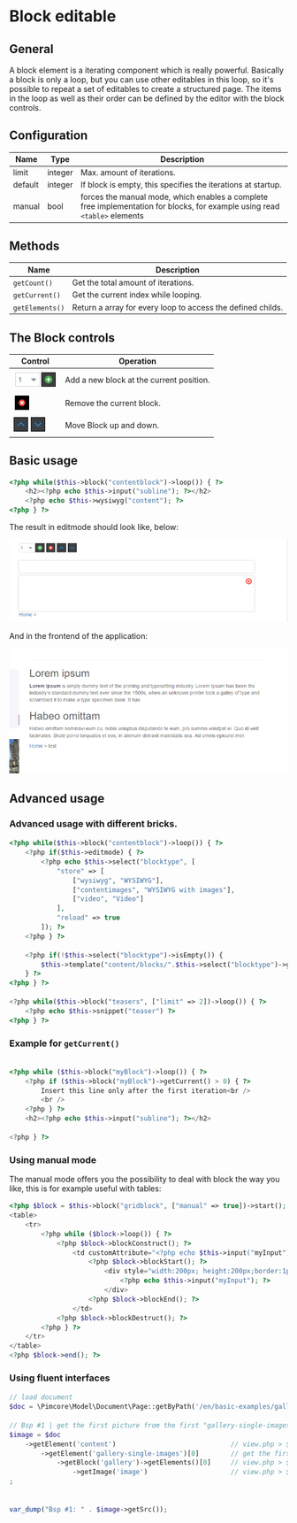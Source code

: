 # Block editable

## General

A block element is a iterating component which is really powerful.
Basically a block is only a loop, but you can use other editables in this loop, so it's possible to repeat a set of editables to create a structured page.
The items in the loop as well as their order can be defined by the editor with the block controls.

## Configuration

| Name      | Type      | Description                                                                                                                |
|-----------|-----------|----------------------------------------------------------------------------------------------------------------------------|
| limit     | integer   | Max. amount of iterations.                                                                                                 |
| default   | integer   | If block is empty, this specifies the iterations at startup.                                                               |
| manual    | bool      | forces the manual mode, which enables a complete free implementation for blocks, for example using read ```<table>``` elements |

## Methods

| Name                | Description                                                 |
|---------------------|-------------------------------------------------------------|
| ```getCount()```    | Get the total amount of iterations.                         |
| ```getCurrent()```  | Get the current index while looping.                        |
| ```getElements()``` | Return a array for every loop to access the defined childs. |

## The Block controls

| Control                                   | Operation                                |
|-------------------------------------------|------------------------------------------|
| ![+](../../img/block_plus.png)            | Add a new block at the current position. |
| ![-](../../img/block_x.png)               | Remove the current block.                |
| ![up and down](../../img/block_order.png) | Move Block up and down.                  |

## Basic usage

```php
<?php while($this->block("contentblock")->loop()) { ?>
    <h2><?php echo $this->input("subline"); ?></h2>
    <?php echo $this->wysiwyg("content"); ?>
<?php } ?>
```

The result in editmode should look like, below:

![Block in editmode](../../img/block_editmode.png)

And in the frontend of the application:

![Block in the frontend](../../img/block_frontend_preview.png)

## Advanced usage

### Advanced usage with different bricks.

```php
<?php while($this->block("contentblock")->loop()) { ?>
    <?php if($this->editmode) { ?>
        <?php echo $this->select("blocktype", [
            "store" => [
                ["wysiwyg", "WYSIWYG"],
                ["contentimages", "WYSIWYG with images"],
                ["video", "Video"]
            ],
            "reload" => true
        ]); ?>
    <?php } ?>
     
    <?php if(!$this->select("blocktype")->isEmpty()) {
        $this->template("content/blocks/".$this->select("blocktype")->getData().".php");
    } ?>
<?php } ?>
 
<?php while($this->block("teasers", ["limit" => 2])->loop()) { ?>
    <?php echo $this->snippet("teaser") ?>
<?php } ?>
```

### Example for ```getCurrent()```

```php

<?php while ($this->block("myBlock")->loop()) { ?>
    <?php if ($this->block("myBlock")->getCurrent() > 0) { ?>
        Insert this line only after the first iteration<br />
        <br />
    <?php } ?>
    <h2><?php echo $this->input("subline"); ?></h2>
     
<?php } ?>
```

### Using manual mode

The manual mode offers you the possibility to deal with block the way you like, this is for example useful with tables: 

```php
<?php $block = $this->block("gridblock", ["manual" => true])->start(); ?>
<table>
    <tr>
        <?php while ($block->loop()) { ?>
            <?php $block->blockConstruct(); ?>
                <td customAttribute="<?php echo $this->input("myInput")->getData() ?>">
                    <?php $block->blockStart(); ?>
                        <div style="width:200px; height:200px;border:1px solid black;">
                            <?php echo $this->input("myInput"); ?>
                        </div>
                    <?php $block->blockEnd(); ?>
                </td>
            <?php $block->blockDestruct(); ?>
        <?php } ?>
    </tr>
</table>
<?php $block->end(); ?>
```

### Using fluent interfaces

```php
// load document
$doc = \Pimcore\Model\Document\Page::getByPath('/en/basic-examples/galleries');
 
// Bsp #1 | get the first picture from the first "gallery-single-images" brick
$image = $doc
    ->getElement('content')                             // view.php > $this->areablock('content')
        ->getElement('gallery-single-images')[0]        // get the first entry for this brick
            ->getBlock('gallery')->getElements()[0]     // view.php > $this->block("gallery")->loop()
                ->getImage('image')                     // view.php > $this->image("image")
;
 
 
var_dump("Bsp #1: " . $image->getSrc());
```